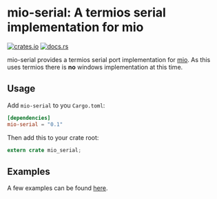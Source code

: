 # mio-serial: A termios serial implementation for mio

[![crates.io](http://meritbadge.herokuapp.com/mio-serial)](https://crates.io/crates/mio-serial)
[![docs.rs](https://docs.rs/mio-serial/badge.svg)](https://docs.rs/mio-serial)

mio-serial provides a termios serial port implementation for
[mio](https://github.com/carllerche/mio).  As this uses termios
there is **no** windows implementation at this time.

## Usage

Add `mio-serial` to you `Cargo.toml`:

```toml
[dependencies]
mio-serial = "0.1"
```

Then add this to your crate root:

```rust
extern crate mio_serial;
```

## Examples
A few examples can be found [here](https://github.com/berkowski/mio-serial/tree/master/examples).
